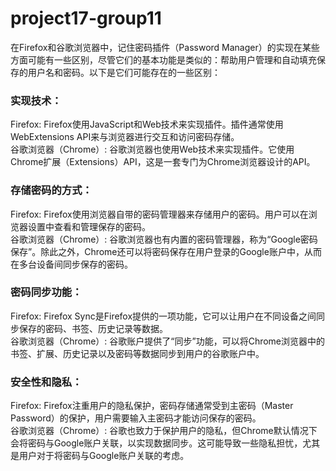# project17-group11
在Firefox和谷歌浏览器中，记住密码插件（Password Manager）的实现在某些方面可能有一些区别，尽管它们的基本功能是类似的：帮助用户管理和自动填充保存的用户名和密码。以下是它们可能存在的一些区别：

### 实现技术：
Firefox: Firefox使用JavaScript和Web技术来实现插件。插件通常使用WebExtensions API来与浏览器进行交互和访问密码存储。  
谷歌浏览器（Chrome）: 谷歌浏览器也使用Web技术来实现插件。它使用Chrome扩展（Extensions）API，这是一套专门为Chrome浏览器设计的API。

### 存储密码的方式：
Firefox: Firefox使用浏览器自带的密码管理器来存储用户的密码。用户可以在浏览器设置中查看和管理保存的密码。  
谷歌浏览器（Chrome）: 谷歌浏览器也有内置的密码管理器，称为“Google密码保存”。除此之外，Chrome还可以将密码保存在用户登录的Google账户中，从而在多台设备间同步保存的密码。

### 密码同步功能：
Firefox: Firefox Sync是Firefox提供的一项功能，它可以让用户在不同设备之间同步保存的密码、书签、历史记录等数据。  
谷歌浏览器（Chrome）: 谷歌账户提供了“同步”功能，可以将Chrome浏览器中的书签、扩展、历史记录以及密码等数据同步到用户的谷歌账户中。

### 安全性和隐私：
Firefox: Firefox注重用户的隐私保护，密码存储通常受到主密码（Master Password）的保护，用户需要输入主密码才能访问保存的密码。  
谷歌浏览器（Chrome）: 谷歌也致力于保护用户的隐私，但Chrome默认情况下会将密码与Google账户关联，以实现数据同步。这可能导致一些隐私担忧，尤其是用户对于将密码与Google账户关联的考虑。
